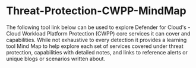 # Threat-Protection-CWPP-MindMap
The following tool link below can be used to explore Defender for Cloud's - Cloud Workload Platform Protection (CWPP) core services it can cover and capabilities. While not exhaustive to every detection it provides a learning tool Mind Map to help explore each set of services covered under threat protection, capabilities with detailed notes, and links to reference alerts or unique blogs or scenarios written about.
